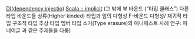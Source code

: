[DI(dependency injectio)](http://eclipse.or.kr/wiki/Dependency_Injection)
[Scala :: implicit](https://twitter.github.io/scala_school/ko/advanced-types.html)
(그 밖에 
  뷰 바운드 (“타입 클래스”)
  다른 타입 바운드들
  상류(Higher kinded) 타입과 임의 다형성
  F-바운드 다형성/ 재귀적 타입
  구조적 타입
  추상 타입 멤버
  타입 소거(Type erasure)와 매니페스트
  사례 연구: 피네이글
과 같은 주제들을 다룸)
